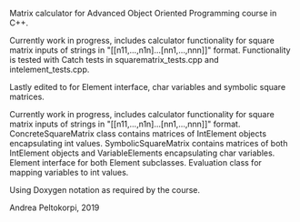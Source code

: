 
Matrix calculator for Advanced Object Oriented Programming course in C++.

Currently work in progress, includes calculator functionality for square matrix inputs of strings in "[[n11,...,n1n]...[nn1,...,nnn]]" format.
Functionality is tested with Catch tests in squarematrix_tests.cpp and intelement_tests.cpp.

Lastly edited to for Element interface, char variables and symbolic square matrices.

Currently work in progress, includes calculator functionality for square matrix inputs of strings in "[[n11,...,n1n]...[nn1,...,nnn]]" format. ConcreteSquareMatrix class contains matrices of IntElement objects encapsulating int values. SymbolicSquareMatrix contains matrices of both IntElement objects and VariableElements encapsulating char variables. Element interface for both Element subclasses. Evaluation class for mapping variables to int values.

Using Doxygen notation as required by the course.

Andrea Peltokorpi, 2019